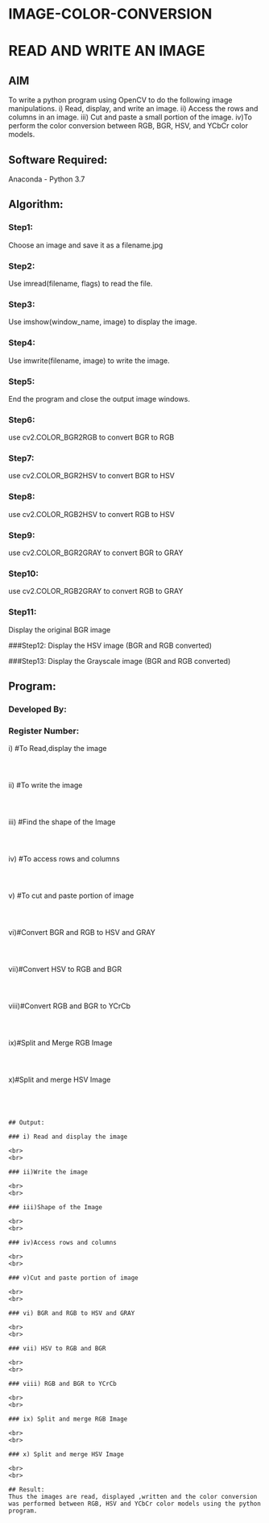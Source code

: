 # IMAGE-COLOR-CONVERSION
# READ AND WRITE AN IMAGE
## AIM
To write a python program using OpenCV to do the following image manipulations.
i) Read, display, and write an image.
ii) Access the rows and columns in an image.
iii) Cut and paste a small portion of the image.
iv)To perform the color conversion between RGB, BGR, HSV, and YCbCr color models.

## Software Required:
Anaconda - Python 3.7
## Algorithm:
### Step1:
Choose an image and save it as a filename.jpg
### Step2:
Use imread(filename, flags) to read the file.
### Step3:
Use imshow(window_name, image) to display the image.
### Step4:
Use imwrite(filename, image) to write the image.
### Step5:
End the program and close the output image windows.
### Step6:
use cv2.COLOR_BGR2RGB to convert BGR to RGB

### Step7:
use cv2.COLOR_BGR2HSV to convert BGR to HSV

### Step8:
use cv2.COLOR_RGB2HSV to convert RGB to HSV

### Step9:
use cv2.COLOR_BGR2GRAY to convert BGR to GRAY

### Step10:
use cv2.COLOR_RGB2GRAY to convert RGB to GRAY

### Step11:
Display the original BGR image

###Step12:
Display the HSV image (BGR and RGB converted)

###Step13:
Display the Grayscale image (BGR and RGB converted)


## Program:

### Developed By:

### Register Number: 

i) #To Read,display the image
```



```
ii) #To write the image
```



```
iii) #Find the shape of the Image
```python3



```
iv) #To access rows and columns

```python3



```
v) #To cut and paste portion of image
```python3



```
vi)#Convert BGR and RGB to HSV and GRAY
```python3



```
vii)#Convert HSV to RGB and BGR
```python3



```
viii)#Convert RGB and BGR to YCrCb
```python3



```
ix)#Split and Merge RGB Image
```python3



```
x)#Split and merge HSV Image
```python3



```
```

## Output:

### i) Read and display the image

<br>
<br>

### ii)Write the image

<br>
<br>

### iii)Shape of the Image

<br>
<br>

### iv)Access rows and columns

<br>
<br>

### v)Cut and paste portion of image

<br>
<br>

### vi) BGR and RGB to HSV and GRAY

<br>
<br>

### vii) HSV to RGB and BGR

<br>
<br>

### viii) RGB and BGR to YCrCb

<br>
<br>

### ix) Split and merge RGB Image

<br>
<br>

### x) Split and merge HSV Image

<br>
<br>

## Result:
Thus the images are read, displayed ,written and the color conversion was performed between RGB, HSV and YCbCr color models using the python program.
